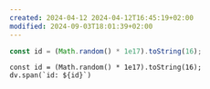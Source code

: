 ```yaml
---
created: 2024-04-12 2024-04-12T16:45:19+02:00
modified: 2024-09-03T18:01:39+02:00
---
```

```js
const id = (Math.random() * 1e17).toString(16);
```
```dataviewjs
const id = (Math.random() * 1e17).toString(16);
dv.span(`id: ${id}`)
```
